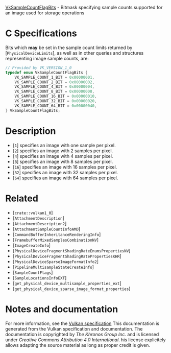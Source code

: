 [VkSampleCountFlagBits](https://www.khronos.org/registry/vulkan/specs/1.3-extensions/man/html/VkSampleCountFlagBits.html) - Bitmask specifying sample counts supported for an image used for storage operations

# C Specifications
Bits which  **may**  be set in the sample count limits returned by
[`PhysicalDeviceLimits`], as well as in other queries and structures
representing image sample counts, are:
```c
// Provided by VK_VERSION_1_0
typedef enum VkSampleCountFlagBits {
    VK_SAMPLE_COUNT_1_BIT = 0x00000001,
    VK_SAMPLE_COUNT_2_BIT = 0x00000002,
    VK_SAMPLE_COUNT_4_BIT = 0x00000004,
    VK_SAMPLE_COUNT_8_BIT = 0x00000008,
    VK_SAMPLE_COUNT_16_BIT = 0x00000010,
    VK_SAMPLE_COUNT_32_BIT = 0x00000020,
    VK_SAMPLE_COUNT_64_BIT = 0x00000040,
} VkSampleCountFlagBits;
```

# Description
- [`1`] specifies an image with one sample per pixel.
- [`2`] specifies an image with 2 samples per pixel.
- [`4`] specifies an image with 4 samples per pixel.
- [`8`] specifies an image with 8 samples per pixel.
- [`16`] specifies an image with 16 samples per pixel.
- [`32`] specifies an image with 32 samples per pixel.
- [`64`] specifies an image with 64 samples per pixel.

# Related
- [`crate::vulkan1_0`]
- [`AttachmentDescription`]
- [`AttachmentDescription2`]
- [`AttachmentSampleCountInfoAMD`]
- [`CommandBufferInheritanceRenderingInfo`]
- [`FramebufferMixedSamplesCombinationNV`]
- [`ImageCreateInfo`]
- [`PhysicalDeviceFragmentShadingRateEnumsPropertiesNV`]
- [`PhysicalDeviceFragmentShadingRatePropertiesKHR`]
- [`PhysicalDeviceSparseImageFormatInfo2`]
- [`PipelineMultisampleStateCreateInfo`]
- [`SampleCountFlags`]
- [`SampleLocationsInfoEXT`]
- [`get_physical_device_multisample_properties_ext`]
- [`get_physical_device_sparse_image_format_properties`]

# Notes and documentation
For more information, see the [Vulkan specification](https://www.khronos.org/registry/vulkan/specs/1.3-extensions/html/vkspec.html)
This documentation is generated from the Vulkan specification and documentation.
The documentation is copyrighted by *The Khronos Group Inc.* and is licensed under *Creative Commons Attribution 4.0 International*.
his license explicitely allows adapting the source material as long as proper credit is given.
        